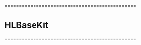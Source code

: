 
==============================================
# HLBaseKit
==============================================

